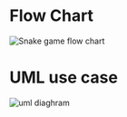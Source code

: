 # Flow Chart
![Snake game flow chart](https://user-images.githubusercontent.com/98874671/153590114-82a1553e-8223-4ea6-ba72-b3b078ff7d4f.png)


# UML use case
![uml diaghram](https://user-images.githubusercontent.com/98874671/153590389-000e0390-86f7-45c6-a526-5c1ba13ac6fe.jpg)

